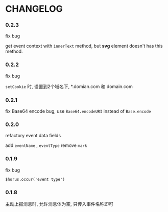 # CHANGELOG

### 0.2.3

fix bug

get event context with ``innerText`` method, but **svg** element doesn't has this method.

### 0.2.2

fix bug

``setCookie`` 时, 设置到2个域名下, \*.domian.com 和 domain.com

### 0.2.1

fix Base64 encode bug, use `Base64.encodeURI` instead of `Base.encode`

### 0.2.0

refactory event data fields

add `eventName` , `eventType`
remove `mark`

### 0.1.9

fix bug

``$horus.occur('event type')``

### 0.1.8

主动上报消息时, 允许消息体为空, 只传入事件名称即可
